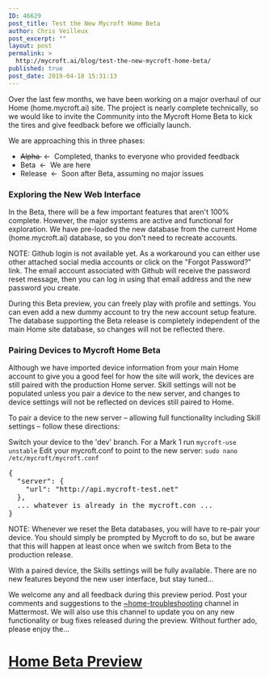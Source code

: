 ```yaml
---
ID: 46629
post_title: Test the New Mycroft Home Beta
author: Chris Veilleux
post_excerpt: ""
layout: post
permalink: >
  http://mycroft.ai/blog/test-the-new-mycroft-home-beta/
published: true
post_date: 2019-04-18 15:31:13
---
```

Over the last few months, we have been working on a major overhaul of our Home (home.mycroft.ai) site. The project is nearly complete technically, so we would like to invite the Community into the Mycroft Home Beta to kick the tires and give feedback before we officially launch.

We are approaching this in three phases:
<ul>
 	<li><span style="text-decoration: line-through;">Alpha </span> &lt;-  Completed, thanks to everyone who provided feedback</li>
 	<li>Beta  &lt;-  We are here</li>
 	<li>Release  &lt;-  Soon after Beta, assuming no major issues</li>
</ul>
<h3>Exploring the New Web Interface</h3>
In the Beta, there will be a few important features that aren't 100% complete. However, the major systems are active and functional for exploration. We have pre-loaded the new database from the current Home (home.mycroft.ai) database, so you don't need to recreate accounts.

NOTE: Github login is not available yet. As a workaround you can either use other attached social media accounts or click on the "Forgot Password?" link. The email account associated with Github will receive the password reset message, then you can log in using that email address and the new password you create.

During this Beta preview, you can freely play with profile and settings. You can even add a new dummy account to try the new account setup feature. The database supporting the Beta release is completely independent of the main Home site database, so changes will not be reflected there.
<h3>Pairing Devices to Mycroft Home Beta</h3>
Although we have imported device information from your main Home account to give you a good feel for how the site will work, the devices are still paired with the production Home server. Skill settings will not be populated unless you pair a device to the new server, and changes to device settings will not be reflected on devices still paired to Home.

To pair a device to the new server – allowing full functionality including Skill settings – follow these directions:

Switch your device to the 'dev' branch. For a Mark 1 run <code>mycroft-use unstable</code>
Edit your mycroft.conf to point to the new server: <code>sudo nano /etc/mycroft/mycroft.conf</code>
<pre>{
  "server": {
    "url": "http://api.mycroft-test.net"
  },
  ... whatever is already in the mycroft.con ...
}
</pre>
NOTE: Whenever we reset the Beta databases, you will have to re-pair your device. You should simply be prompted by Mycroft to do so, but be aware that this will happen at least once when we switch from Beta to the production release.

With a paired device, the Skills settings will be fully available. There are no new features beyond the new user interface, but stay tuned...

We welcome any and all feedback during this preview period. Post your comments and suggestions to the <a href="https://chat.mycroft.ai/community/channels/home-troubleshooting" target="_blank" rel="noopener noreferrer">~home-troubleshooting</a> channel in Mattermost. We will also use this channel to update you on any new functionality or bug fixes released during the preview. Without further ado, please enjoy the...
<h1><a href="https://account.mycroft-test.net/" target="_blank" rel="noopener noreferrer">Home Beta Preview</a></h1>